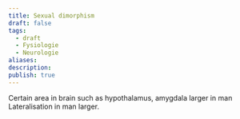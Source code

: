 ```yaml
---
title: Sexual dimorphism
draft: false
tags:
  - draft
  - Fysiologie
  - Neurologie
aliases: 
description: 
publish: true
---
```


Certain area in brain such as hypothalamus, amygdala larger in man
Lateralisation in man larger.

